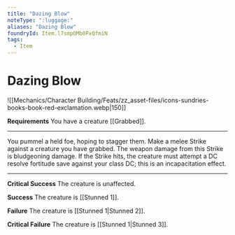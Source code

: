 ```yaml
---
title: "Dazing Blow"
noteType: ":luggage:"
aliases: "Dazing Blow"
foundryId: Item.l7smpOMb0PxQfmiN
tags:
  - Item
---
```


# Dazing Blow
![[Mechanics/Character Building/Feats/zz_asset-files/icons-sundries-books-book-red-exclamation.webp|150]]

**Requirements** You have a creature [[Grabbed]].

* * *

You pummel a held foe, hoping to stagger them. Make a melee Strike against a creature you have grabbed. The weapon damage from this Strike is bludgeoning damage. If the Strike hits, the creature must attempt a DC resolve fortitude save against your class DC; this is an incapacitation effect.

* * *

**Critical Success** The creature is unaffected.

**Success** The creature is [[Stunned 1]].

**Failure** The creature is [[Stunned 1|Stunned 2]].

**Critical Failure** The creature is [[Stunned 1|Stunned 3]].
